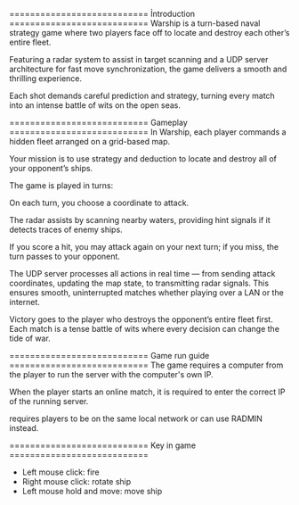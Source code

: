 ===========================      Ỉntroduction      ===========================
Warship is a turn-based naval strategy game where two players face off to locate 
and destroy each other’s entire fleet.

Featuring a radar system to assist in target scanning and a UDP server architecture
for fast move synchronization, the game delivers a smooth and thrilling experience. 

Each shot demands careful prediction and strategy, turning every match into
an intense battle of wits on the open seas.

===========================        Gameplay        ===========================
In Warship, each player commands a hidden fleet arranged on a grid-based map. 

Your mission is to use strategy and deduction to locate and destroy all of your opponent’s ships.

The game is played in turns:

  On each turn, you choose a coordinate to attack.

  The radar assists by scanning nearby waters, providing hint signals if it detects traces of enemy ships.

  If you score a hit, you may attack again on your next turn; if you miss, the turn passes to your opponent.

The UDP server processes all actions in real time — from sending attack coordinates, 
updating the map state, to transmitting radar signals. This ensures smooth, uninterrupted matches whether playing over a LAN or the internet.

Victory goes to the player who destroys the opponent’s entire fleet first. Each match is a 
tense battle of wits where every decision can change the tide of war.

===========================     Game run guide    ===========================
The game requires a computer from the player to run the server with the computer's own IP.

When the player starts an online match, it is required to enter the correct IP of the running server.

requires players to be on the same local network or can use RADMIN instead.

===========================     Key in game       ===========================
+ Left mouse click: fire
+ Right mouse click: rotate ship
+ Left mouse hold and move: move ship
  


